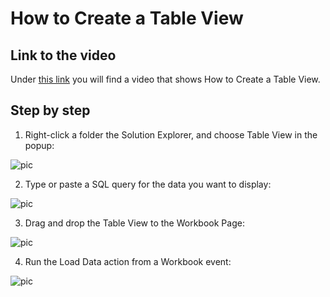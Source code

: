 
# How to Create a Table View


## Link to the video

Under [this link](https://profitbasedocs.blob.core.windows.net/videos/Table%20View%20-%20Basics.mp4) you will find a video that shows How to Create a Table View. 
<br/>

## Step by step

1. Right-click a folder the Solution Explorer, and choose Table View in the popup:

![pic](https://profitbasedocs.blob.core.windows.net/images/HTtviev%20(1).png)

2. Type or paste a SQL query for the data you want to display:

![pic](https://profitbasedocs.blob.core.windows.net/images/HTtviev%20(2).png)

3. Drag and drop the Table View to the Workbook Page:

![pic](https://profitbasedocs.blob.core.windows.net/images/HTtviev%20(3).png)

4. Run the Load Data action from a Workbook event:

![pic](https://profitbasedocs.blob.core.windows.net/images/HTtviev%20(4).png)